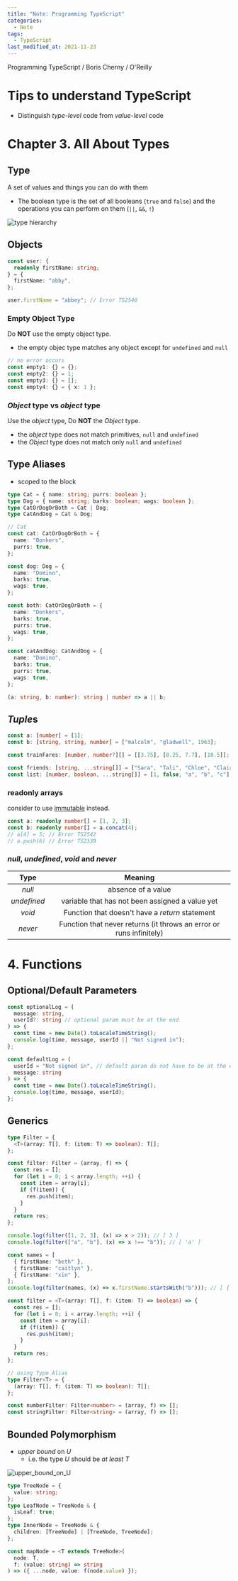 ```yaml
---
title: "Note: Programming TypeScript"
categories:
  - Note
tags:
  - TypeScript
last_modified_at: 2021-11-23
---
```


Programming TypeScript / Boris Cherny / O'Reilly

# Tips to understand TypeScript

- Distinguish *type-level* code from *value-level* code

# Chapter 3. All About Types

## Type

A set of values and things you can do with them

- The boolean type is the set of all booleans (`true` and `false`) and the operations you can perform on them (`||`, `&&`, `!`)

![type hierarchy]({{site.url}}{{site.baseurl}}/assets/images/Programming-TypeScript/type-hierarchy.png)


## Objects

```ts
const user: {
  readonly firstName: string;
} = {
  firstName: "abby",
};

user.firstName = "abbey"; // Error TS2540
```

### Empty Object Type

Do **NOT** use the empty object type.
- the empty objec type matches any object except for `undefined` and `null`

```ts
// no error occurs
const empty1: {} = {};
const empty2: {} = 1;
const empty3: {} = [];
const empty4: {} = { x: 1 };
```

### *Object* type vs *object* type

Use the *object* type, Do **NOT** the *Object* type.
- the *object* type does not match primitives, `null` and `undefined`
- the *Object* type does not match only `null` and `undefined`

## Type Aliases

- scoped to the block

```ts
type Cat = { name: string; purrs: boolean };
type Dog = { name: string; barks: boolean; wags: boolean };
type CatOrDogOrBoth = Cat | Dog;
type CatAndDog = Cat & Dog;

// Cat
const cat: CatOrDogOrBoth = {
  name: "Bonkers",
  purrs: true,
};

const dog: Dog = {
  name: "Domino",
  barks: true,
  wags: true,
};

const both: CatOrDogOrBoth = {
  name: "Donkers",
  barks: true,
  purrs: true,
  wags: true,
};

const catAndDog: CatAndDog = {
  name: "Domino",
  barks: true,
  purrs: true,
  wags: true,
};

(a: string, b: number): string | number => a || b;
```

## *Tuple*s

```ts
const a: [number] = [1];
const b: [string, string, number] = ["malcolm", "gladwell", 1963];

const trainFares: [number, number?][] = [[3.75], [8.25, 7.7], [10.5]];

const friends: [string, ...string[]] = ["Sara", "Tali", "Chloe", "Claire"];
const list: [number, boolean, ...string[]] = [1, false, "a", "b", "c"];
```

### readonly arrays

consider to use [immutable](https://www.npmjs.com/package/immutable) instead.

```ts
const a: readonly number[] = [1, 2, 3];
const b: readonly number[] = a.concat(4);
// a[4] = 5; // Error TS2542
// a.push(6) // Error TS2339
```

### *null*, *undefined*, *void* and *never*

|Type|Meaning|
|:---:|:---:|
|*null*|absence of a value|
|*undefined*|variable that has not been assigned a value yet|
|*void*|Function that doesn't have a *return* statement|
|*never*|Function that never returns (it throws an error or runs infinitely)|


# 4. Functions

## Optional/Default Parameters

```ts
const optionalLog = (
  message: string,
  userId?: string // optional param must be at the end
) => {
  const time = new Date().toLocaleTimeString();
  console.log(time, message, userId || "Not signed in");
};

const defaultLog = (
  userId = "Not signed in", // default param do not have to be at the end
  message: string
) => {
  const time = new Date().toLocaleTimeString();
  console.log(time, message, userId);
};
```

## Generics

```ts
type Filter = {
  <T>(array: T[], f: (item: T) => boolean): T[];
};

const filter: Filter = (array, f) => {
  const res = [];
  for (let i = 0; i < array.length; ++i) {
    const item = array[i];
    if (f(item)) {
      res.push(item);
    }
  }
  return res;
};

console.log(filter([1, 2, 3], (x) => x > 2)); // [ 3 ]
console.log(filter(["a", "b"], (x) => x !== "b")); // [ 'a' ]

const names = [
  { firstName: "beth" },
  { firstName: "caitlyn" },
  { firstName: "xin" },
];
console.log(filter(names, (x) => x.firstName.startsWith("b"))); // [ { firstName: 'beth' } ]
```

```ts
const filter = <T>(array: T[], f: (item: T) => boolean) => {
  const res = [];
  for (let i = 0; i < array.length; ++i) {
    const item = array[i];
    if (f(item)) {
      res.push(item);
    }
  }
  return res;
};
```

```ts
// using Type Alias
type Filter<T> = {
  (array: T[], f: (item: T) => boolean): T[];
};

const numberFilter: Filter<number> = (array, f) => [];
const stringFilter: Filter<string> = (array, f) => [];
```

## Bounded Polymorphism

- *upper bound* on *U*
  - i.e. the type *U* should be *at least T*

![upper_bound_on_U]({{site.url}}{{site.baseurl}}/assets/images/Programming-TypeScript/upper_bound_on_U.png)

```ts
type TreeNode = {
  value: string;
};
type LeafNode = TreeNode & {
  isLeaf: true;
};
type InnerNode = TreeNode & {
  children: [TreeNode] | [TreeNode, TreeNode];
};

const mapNode = <T extends TreeNode>(
  node: T,
  f: (value: string) => string
) => ({ ...node, value: f(node.value) });
```